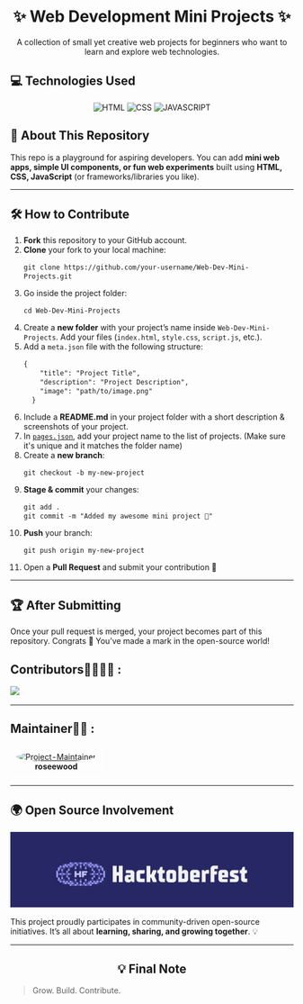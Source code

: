 <h1 align="center">✨ Web Development Mini Projects ✨</h1>

<p align="center">
  A collection of small yet creative web projects for beginners who want to learn and explore web technologies.  
</p>



<h2>💻 Technologies Used</h2>

<div align="center">

![HTML](https://img.shields.io/badge/html5%20-%23E34F26.svg?&style=for-the-badge&logo=html5&logoColor=white)
![CSS](https://img.shields.io/badge/css3%20-%231572B6.svg?&style=for-the-badge&logo=css3&logoColor=white)
![JAVASCRIPT](https://img.shields.io/badge/javascript-%23F7DF1E.svg?&style=for-the-badge&logo=javascript&logoColor=black)


</div>



<h2>📘 About This Repository</h2>
<p>
  This repo is a playground for aspiring developers.  
  You can add <b>mini web apps, simple UI components, or fun web experiments</b> built using 
  <b>HTML, CSS, JavaScript</b> (or frameworks/libraries you like).  
</p>

<hr>

<h2>🛠 How to Contribute</h2>

<ol>
  <li><b>Fork</b> this repository to your GitHub account.</li>

  <li><b>Clone</b> your fork to your local machine:<br>
    <pre><code>git clone https://github.com/your-username/Web-Dev-Mini-Projects.git</code></pre>
  </li>

  <li>Go inside the project folder:<br>
    <pre><code>cd Web-Dev-Mini-Projects</code></pre>
  </li>

  <li>Create a <b>new folder</b> with your project’s name inside <code>Web-Dev-Mini-Projects</code>.  
      Add your files (<code>index.html</code>, <code>style.css</code>, <code>script.js</code>, etc.).</li>

  <li>Add a <code>meta.json</code> file with the following structure:</li>
  <pre><code>{
    "title": "Project Title",
    "description": "Project Description",
    "image": "path/to/image.png"
  }</code></pre>

  <li>Include a <b>README.md</b> in your project folder with a short description & screenshots of your project.</li>

  <li>In <code><a href="pages.json">pages.json</a></code>, add your project name to the list of projects. (Make sure it's unique and it matches the folder name)</li>

  <li>Create a <b>new branch</b>:<br>
    <pre><code>git checkout -b my-new-project</code></pre>
  </li>

  <li><b>Stage & commit</b> your changes:<br>
    <pre><code>git add .
git commit -m "Added my awesome mini project 🚀"</code></pre>
  </li>

  <li><b>Push</b> your branch:<br>
    <pre><code>git push origin my-new-project</code></pre>
  </li>

  <li>Open a <b>Pull Request</b> and submit your contribution 🎉</li>
</ol>

<hr>

<h2>🏆 After Submitting</h2>
<p>
  Once your pull request is merged, your project becomes part of this repository.  
  Congrats 🎊 You’ve made a mark in the open-source world!
</p>

 <h2>Contributors👩‍💻👨‍💻 :</h2>

<a href="https://github.com/roseewood/Web-Dev-Mini-Projects/graphs/contributors">
  <img src="https://contrib.rocks/image?repo=roseewood/Web-Dev-Mini-Projects" />
</a>

<hr>

<h2>Maintainer👷‍♂️ :</h2>

<table align="center">

  <tr>
    <td align="center" style="padding: 10px; border: 1px solid #ffffffff;">
      <a href="https://github.com/roseewood" target="_blank">
        <img src="https://github.com/roseewood.png?size=120" alt="Project-Maintainer" width="120" style="border-radius:50%;"/>
      </a>
      <br>
        <b>roseewood</b>
      </td>
       
  </tr>
</table>


<hr>

<h2>🌍 Open Source Involvement</h2>
<img src="Image/Hacktoberfest2025.jpg" alt="" width="">

<br>
<p>
  This project proudly participates in community-driven open-source initiatives.  
  It’s all about <b>learning, sharing, and growing together</b>. 💡
</p>

<hr>

<h2 align="center">💡 Final Note</h2>

> Grow. Build. Contribute. 
 

